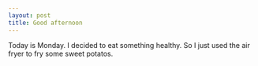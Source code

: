 ```yaml
---
layout: post
title: Good afternoon
---
```

Today is Monday. I decided to eat something healthy.
So I just used the air fryer to fry some sweet potatos.


